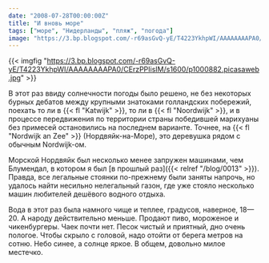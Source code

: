 ```yaml
---
date: "2008-07-28T00:00:00Z"
title: "И вновь море"
tags: ["море", "Нидерланды", "пляж", "погода"]
image: "https://3.bp.blogspot.com/-r69asGvQ-yE/T4223YkhpWI/AAAAAAAAPA0/CErzPPIisIM/s1600/p1000882.picasaweb.jpg"
---
```


{{< imgfig "https://3.bp.blogspot.com/-r69asGvQ-yE/T4223YkhpWI/AAAAAAAAPA0/CErzPPIisIM/s1600/p1000882.picasaweb.jpg" >}}

В этот раз ввиду солнечности погоды было решено, не без некоторых бурных дебатов между крупными знатоками голландских побережий, поехать то ли в {{< fl "Katwijk" >}}, то ли в {{< fl "Noordwijk" >}}, и в процессе передвижения по территории страны победившей марихуаны без примесей остановились на последнем варианте. Точнее, на {{< fl "Nordwijk an Zee" >}} (Нордвяйк-на-Море), это деревушка рядом с обычным Nordwijk-ом.

<!--more-->

Морской Нордвяйк был несколько менее запружен машинами, чем Блумендал, в котором я был [в прошлый раз]({{< relref "/blog/0013" >}}). Правда, все легальные стоянки по-прежнему были заняты напрочь, но удалось найти несильно нелегальный газон, где уже стояло несколько машин любителей дешёвого водного отдыха.

Вода в этот раз была намного чище и теплее, градусов, наверное, 18—20. А народу действительно меньше. Продают пиво, мороженое и чикенбургеры. Чаек почти нет. Песок чистый и приятный, дно очень пологое. Чтобы скрыло с головой, надо отойти от берега метров на сотню. Небо синее, а солнце яркое. В общем, довольно милое местечко.
